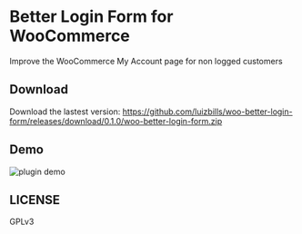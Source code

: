 # Better Login Form for WooCommerce

Improve the WooCommerce My Account page for non logged customers

## Download

Download the lastest version: https://github.com/luizbills/woo-better-login-form/releases/download/0.1.0/woo-better-login-form.zip

## Demo

![plugin demo](https://user-images.githubusercontent.com/1798830/180309943-d9324fdf-1e5f-4376-9d39-1344d3dd2259.gif)

## LICENSE

GPLv3
